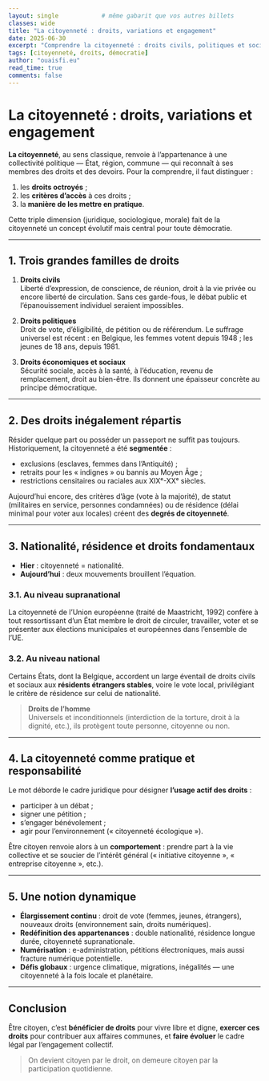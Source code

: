 ```yaml
---
layout: single            # même gabarit que vos autres billets
classes: wide
title: "La citoyenneté : droits, variations et engagement"
date: 2025-06-30
excerpt: "Comprendre la citoyenneté : droits civils, politiques et sociaux, critères d’accès et engagement actif."
tags: [citoyenneté, droits, démocratie]
author: "ouaisfi.eu"
read_time: true
comments: false
---
```


# La citoyenneté : droits, variations et engagement

**La citoyenneté**, au sens classique, renvoie à l’appartenance à une collectivité politique — État, région, commune — qui reconnaît à ses membres des droits et des devoirs. Pour la comprendre, il faut distinguer :

1. les **droits octroyés** ;
2. les **critères d’accès** à ces droits ;
3. la **manière de les mettre en pratique**.

Cette triple dimension (juridique, sociologique, morale) fait de la citoyenneté un concept évolutif mais central pour toute démocratie.

---

## 1. Trois grandes familles de droits

1. **Droits civils**  
   Liberté d’expression, de conscience, de réunion, droit à la vie privée ou encore liberté de circulation. Sans ces garde-fous, le débat public et l’épanouissement individuel seraient impossibles.

2. **Droits politiques**  
   Droit de vote, d’éligibilité, de pétition ou de référendum. Le suffrage universel est récent : en Belgique, les femmes votent depuis 1948 ; les jeunes de 18 ans, depuis 1981.

3. **Droits économiques et sociaux**  
   Sécurité sociale, accès à la santé, à l’éducation, revenu de remplacement, droit au bien-être. Ils donnent une épaisseur concrète au principe démocratique.

---

## 2. Des droits inégalement répartis

Résider quelque part ou posséder un passeport ne suffit pas toujours. Historiquement, la citoyenneté a été **segmentée** :

- exclusions (esclaves, femmes dans l’Antiquité) ;
- retraits pour les « indignes » ou bannis au Moyen Âge ;
- restrictions censitaires ou raciales aux XIXᵉ-XXᵉ siècles.

Aujourd’hui encore, des critères d’âge (vote à la majorité), de statut (militaires en service, personnes condamnées) ou de résidence (délai minimal pour voter aux locales) créent des **degrés de citoyenneté**.

---

## 3. Nationalité, résidence et droits fondamentaux

- **Hier** : citoyenneté = nationalité.  
- **Aujourd’hui** : deux mouvements brouillent l’équation.

### 3.1. Au niveau supranational

La citoyenneté de l’Union européenne (traité de Maastricht, 1992) confère à tout ressortissant d’un État membre le droit de circuler, travailler, voter et se présenter aux élections municipales et européennes dans l’ensemble de l’UE.

### 3.2. Au niveau national

Certains États, dont la Belgique, accordent un large éventail de droits civils et sociaux aux **résidents étrangers stables**, voire le vote local, privilégiant le critère de résidence sur celui de nationalité.

> **Droits de l’homme**  
> Universels et inconditionnels (interdiction de la torture, droit à la dignité, etc.), ils protègent toute personne, citoyenne ou non.

---

## 4. La citoyenneté comme pratique et responsabilité

Le mot déborde le cadre juridique pour désigner **l’usage actif des droits** :

- participer à un débat ;
- signer une pétition ;
- s’engager bénévolement ;
- agir pour l’environnement (« citoyenneté écologique »).

Être citoyen renvoie alors à un **comportement** : prendre part à la vie collective et se soucier de l’intérêt général (« initiative citoyenne », « entreprise citoyenne », etc.).

---

## 5. Une notion dynamique

- **Élargissement continu** : droit de vote (femmes, jeunes, étrangers), nouveaux droits (environnement sain, droits numériques).  
- **Redéfinition des appartenances** : double nationalité, résidence longue durée, citoyenneté supranationale.  
- **Numérisation** : e-administration, pétitions électroniques, mais aussi fracture numérique potentielle.  
- **Défis globaux** : urgence climatique, migrations, inégalités — une citoyenneté à la fois locale et planétaire.

---

## Conclusion

Être citoyen, c’est **bénéficier de droits** pour vivre libre et digne, **exercer ces droits** pour contribuer aux affaires communes, et **faire évoluer** le cadre légal par l’engagement collectif.

> On devient citoyen par le droit, on demeure citoyen par la participation quotidienne.
